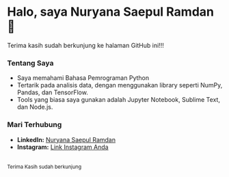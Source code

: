 # Halo, saya Nuryana Saepul Ramdan 👋
Terima kasih sudah berkunjung ke halaman GitHub ini!!!

### Tentang Saya
- Saya memahami Bahasa Pemrograman Python
- Tertarik pada analisis data, dengan menggunakan library seperti NumPy, Pandas, dan TensorFlow.
- Tools yang biasa saya gunakan adalah Jupyter Notebook, Sublime Text, dan Node.js.

### Mari Terhubung
- **LinkedIn:** [Nuryana Saepul Ramdan](https://www.linkedin.com/in/nuryanasaepulramdan/)
- **Instagram:** [Link Instagram Anda](https://www.instagram.com/nsdsidn/)

<br>
<sub>Terima Kasih sudah berkunjung</sub>
<!-- ## Hi there 👋

<!--
**nsdsi/nsdsi** is a ✨ _special_ ✨ repository because its `README.md` (this file) appears on your GitHub profile.

Here are some ideas to get you started:

- 🔭 I’m currently working on ...
- 🌱 I’m currently learning ...
- 👯 I’m looking to collaborate on ...
- 🤔 I’m looking for help with ...
- 💬 Ask me about ...
- 📫 How to reach me: ...
- 😄 Pronouns: ...
- ⚡ Fun fact: ...
-->
